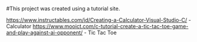 #This project was created using a tutorial site. 

https://www.instructables.com/id/Creating-a-Calculator-Visual-Studio-C/ - Calculator
https://www.mooict.com/c-tutorial-create-a-tic-tac-toe-game-and-play-against-ai-opponent/ - Tic Tac Toe
